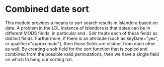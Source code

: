 # Combined date sort

This module provides a means to sort search results in Islandora based on date. A problem in the LDL instance of Islandora is that dates can be in different MODS fields, in particular <originInfo><dateCreated> and <originInfo><dateIssued>. Solr treats each of these fields as distinct fields. Furthermore, if there is an attribute (such as keyDate="yes", or qualifier="approximate"), then those fields are distinct from each other as well. By creating a solr field for the sort function that is copied and combined from the possible valid permutations, then we have a single field on which to hang our sorting hat.  


